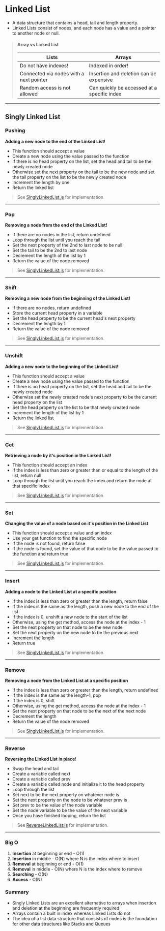 # Linked List

- A data structure that contains a head, tail and length property.
- Linked Lists consist of nodes, and each node has a value and a pointer to another node or null.

> #### Array vs Linked List
>
> | Lists                                   | Arrays                                      |
> | --------------------------------------- | ------------------------------------------- |
> | Do not have indexes!                    | Indexed in order!                           |
> | Connected via nodes with a next pointer | Insertion and deletion can be expensive     |
> | Random access is not allowed            | Can quickly be accessed at a specific index |

---

## Singly Linked List

### Pushing

**Adding a new node to the end of the Linked List!**

- This function should accept a value
- Create a new node using the value passed to the function
- If there is no head property on the list, set the head and tail to be the newly created node
- Otherwise set the next property on the tail to be the new node and set the tail property on the list to be the newly created node
- Increment the length by one
- Return the linked list

> See [SinglyLinkedList.js](SinglyLinkedList.js) for implementation.

---

### Pop

**Removing a node from the end of the Linked List!**

- If there are no nodes in the list, return undefined
- Loop through the list until you reach the tail
- Set the next property of the 2nd to last node to be null
- Set the tail to be the 2nd to last node
- Decrement the length of the list by 1
- Return the value of the node removed

> See [SinglyLinkedList.js](SinglyLinkedList.js) for implementation.

---

### Shift

**Removing a new node from the beginning of the Linked List!**

- If there are no nodes, return undefined
- Store the current head property in a variable
- Set the head property to be the current head's next property
- Decrement the length by 1
- Return the value of the node removed

> See [SinglyLinkedList.js](SinglyLinkedList.js) for implementation.

---

### Unshift

**Adding a new node to the beginning of the Linked List!**

- This function should accept a value
- Create a new node using the value passed to the function
- If there is no head property on the list, set the head and tail to be the newly created node
- Otherwise set the newly created node's next property to be the current head property on the list
- Set the head property on the list to be that newly created node
- Increment the length of the list by 1
- Return the linked list

> See [SinglyLinkedList.js](SinglyLinkedList.js) for implementation.

---

### Get

**Retrieving a node by it's position in the Linked List!**

- This function should accept an index
- If the index is less than zero or greater than or equal to the length of the list, return null
- Loop through the list until you reach the index and return the node at that specific index

> See [SinglyLinkedList.js](SinglyLinkedList.js) for implementation.

---

### Set

**Changing the value of a node based on it's position in the Linked List**

- This function should accept a value and an index
- Use your get function to find the specific node
- If the node is not found, return false
- If the node is found, set the value of that node to be the value passed to the function and return true

> See [SinglyLinkedList.js](SinglyLinkedList.js) for implementation.

---

### Insert

**Adding a node to the Linked List at a specific position**

- If the index is less than zero or greater than the length, return false
- If the index is the same as the length, push a new node to the end of the list
- If the index is 0, unshift a new node to the start of the list
- Otherwise, using the get method, access the node at the index - 1
- Set the next property on that node to be the new node
- Set the next property on the new node to be the previous next
- Increment the length
- Return true

> See [SinglyLinkedList.js](SinglyLinkedList.js) for implementation.

---

### Remove

**Removing a node from the Linked List at a specific position**

- If the index is less than zero or greater than the length, return undefined
- If the index is the same as the length-1, pop
- If the index is 0, shift
- Otherwise, using the get method, access the node at the index - 1
- Set the next property on that node to be the next of the next node
- Decrement the length
- Return the value of the node removed

> See [SinglyLinkedList.js](SinglyLinkedList.js) for implementation.

---

### Reverse

**Reversing the Linked List in place!**

- Swap the head and tail
- Create a variable called next
- Create a variable called prev
- Create a variable called node and initialize it to the head property
- Loop through the list
- Set next to be the next property on whatever node is
- Set the next property on the node to be whatever prev is
- Set prev to be the value of the node variable
- Set the node variable to be the value of the next variable
- Once you have finished looping, return the list

> See [ReverseLinkedList.js](ReverseLinkedList.js) for implementation.

---

### Big O

1.  **Insertion** at beginning or end - O(1)
2.  **Insertion** in middle - O(N) where N is the index where to insert
3.  **Removal** at beginning or end - O(1)
4.  **Removal** in middle - O(N) where N is the index where to remove
5.  **Searching** - O(N)
6.  **Access** - O(N)

### Summary

- Singly Linked Lists are an excellent alternative to arrays when insertion and deletion at the beginning are frequently required
- Arrays contain a built in index whereas Linked Lists do not
- The idea of a list data structure that consists of nodes is the foundation for other data structures like Stacks and Queues
